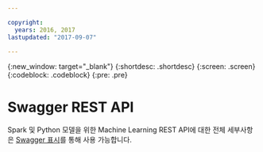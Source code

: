 ```yaml
---

copyright:
  years: 2016, 2017
lastupdated: "2017-09-07"

---
```


{:new_window: target="_blank"}
{:shortdesc: .shortdesc}
{:screen: .screen}
{:codeblock: .codeblock}
{:pre: .pre}

# Swagger REST API


Spark 및 Python 모델을 위한 Machine Learning REST API에 대한 전체 세부사항은 [Swagger 표시](http://watson-ml-api.mybluemix.net/)를 통해 사용 가능합니다.
